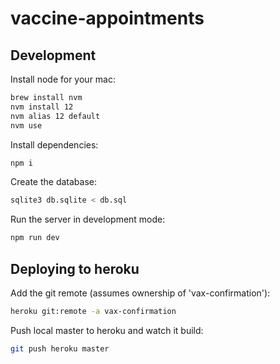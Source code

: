 # vaccine-appointments

## Development

Install node for your mac:

```bash
brew install nvm
nvm install 12
nvm alias 12 default
nvm use
```

Install dependencies:
```bash
npm i
```

Create the database:
```bash
sqlite3 db.sqlite < db.sql
```

Run the server in development mode:
```bash
npm run dev
```

## Deploying to heroku

Add the git remote (assumes ownership of 'vax-confirmation'):
```bash
heroku git:remote -a vax-confirmation
```

Push local master to heroku and watch it build:
```bash
git push heroku master
```
